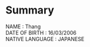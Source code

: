 # Summary
NAME              : Thang  
DATE OF BIRTH     : 16/03/2006  
NATIVE LANGUAGE   : JAPANESE  
